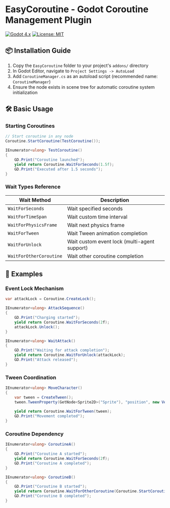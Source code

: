 # EasyCoroutine - Godot Coroutine Management Plugin

[![Godot 4.x](https://img.shields.io/badge/Godot-4.0%2B-%23478cbf)](https://godotengine.org)
[![License: MIT](https://img.shields.io/badge/License-MIT-yellow.svg)](LICENSE.md)

## 📦 Installation Guide
1. Copy the `EasyCoroutine` folder to your project's `addons/` directory
2. In Godot Editor, navigate to `Project Settings -> AutoLoad`
3. Add `CoroutineManager.cs` as an autoload script (recommended name: `CoroutineManager`)
4. Ensure the node exists in scene tree for automatic coroutine system initialization

## 🛠️ Basic Usage
### Starting Coroutines
```csharp
// Start coroutine in any node
Coroutine.StartCoroutine(TestCoroutine());

IEnumerator<ulong> TestCoroutine()
{
    GD.Print("Coroutine launched");
    yield return Coroutine.WaitForSeconds(1.5f);
    GD.Print("Executed after 1.5 seconds");
}
```

### Wait Types Reference
| Wait Method                 | Description                |
|-----------------------------|----------------------------|
| `WaitForSeconds`            | Wait specified seconds     |
| `WaitForTimeSpan`           | Wait custom time interval  |
| `WaitForPhysicsFrame`       | Wait next physics frame    |
| `WaitForTween`              | Wait Tween animation completion |
| `WaitForUnlock`             | Wait custom event lock (multi-agent support) |
| `WaitForOtherCoroutine`     | Wait other coroutine completion |

## 🔗 Examples
### Event Lock Mechanism
```csharp
var attackLock = Coroutine.CreateLock();

IEnumerator<ulong> AttackSequence()
{
    GD.Print("Charging started");
    yield return Coroutine.WaitForSeconds(2f);
    attackLock.Unlock();
}

IEnumerator<ulong> WaitAttack()
{
    GD.Print("Waiting for attack completion");
    yield return Coroutine.WaitForUnlock(attackLock);
    GD.Print("Attack released");
}
```

### Tween Coordination
```csharp
IEnumerator<ulong> MoveCharacter()
{
    var tween = CreateTween();
    tween.TweenProperty(GetNode<Sprite2D>("Sprite"), "position", new Vector2(300, 200), 1.5f);
    
    yield return Coroutine.WaitForTween(tween);
    GD.Print("Movement completed");
}
```

### Coroutine Dependency
```csharp
IEnumerator<ulong> CoroutineA()
{
    GD.Print("Coroutine A started");
    yield return Coroutine.WaitForSeconds(2f);
    GD.Print("Coroutine A completed");
}

IEnumerator<ulong> CoroutineB()
{
    GD.Print("Coroutine B started");
    yield return Coroutine.WaitForOtherCoroutine(Coroutine.StartCoroutine(CoroutineA()));
    GD.Print("Coroutine B completed");
}
```